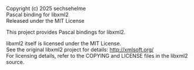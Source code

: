 Copyright (c) 2025 sechsehelme  
Pascal binding for libxml2  
Released under the MIT License

This project provides Pascal bindings for libxml2.

libxml2 itself is licensed under the MIT License.  
See the original libxml2 project for details: http://xmlsoft.org/  
For licensing details, refer to the COPYING and LICENSE files in the libxml2 source.

